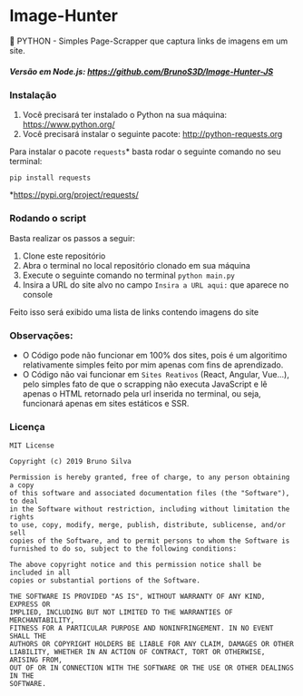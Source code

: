 # Image-Hunter
🐍 PYTHON - Simples Page-Scrapper que captura links de imagens em um site.


##### Versão em Node.js: https://github.com/BrunoS3D/Image-Hunter-JS

### Instalação
1. Você precisará ter instalado o Python na sua máquina: https://www.python.org/
2. Você precisará instalar o seguinte pacote: http://python-requests.org

Para instalar o pacote `requests`* basta rodar o seguinte comando no seu terminal:

	pip install requests

*https://pypi.org/project/requests/

### Rodando o script
Basta realizar os passos a seguir:
1. Clone este repositório
2. Abra o terminal no local repositório clonado em sua máquina
3. Execute o seguinte comando no terminal `python main.py`
4. Insira a URL do site alvo no campo `Insira a URL aqui:` que aparece no console

Feito isso será exibido uma lista de links contendo imagens do site

### Observações:
* O Código pode não funcionar em 100% dos sites, pois é um algoritimo relativamente simples feito por mim apenas com fins de aprendizado.
* O Código não vai funcionar em `Sites Reativos` (React, Angular, Vue...), pelo simples fato de que o scrapping não executa JavaScript e lê apenas o HTML retornado pela url inserida no terminal, ou seja, funcionará apenas em sites estáticos e SSR.

### Licença
```
MIT License

Copyright (c) 2019 Bruno Silva

Permission is hereby granted, free of charge, to any person obtaining a copy
of this software and associated documentation files (the "Software"), to deal
in the Software without restriction, including without limitation the rights
to use, copy, modify, merge, publish, distribute, sublicense, and/or sell
copies of the Software, and to permit persons to whom the Software is
furnished to do so, subject to the following conditions:

The above copyright notice and this permission notice shall be included in all
copies or substantial portions of the Software.

THE SOFTWARE IS PROVIDED "AS IS", WITHOUT WARRANTY OF ANY KIND, EXPRESS OR
IMPLIED, INCLUDING BUT NOT LIMITED TO THE WARRANTIES OF MERCHANTABILITY,
FITNESS FOR A PARTICULAR PURPOSE AND NONINFRINGEMENT. IN NO EVENT SHALL THE
AUTHORS OR COPYRIGHT HOLDERS BE LIABLE FOR ANY CLAIM, DAMAGES OR OTHER
LIABILITY, WHETHER IN AN ACTION OF CONTRACT, TORT OR OTHERWISE, ARISING FROM,
OUT OF OR IN CONNECTION WITH THE SOFTWARE OR THE USE OR OTHER DEALINGS IN THE
SOFTWARE.
```

